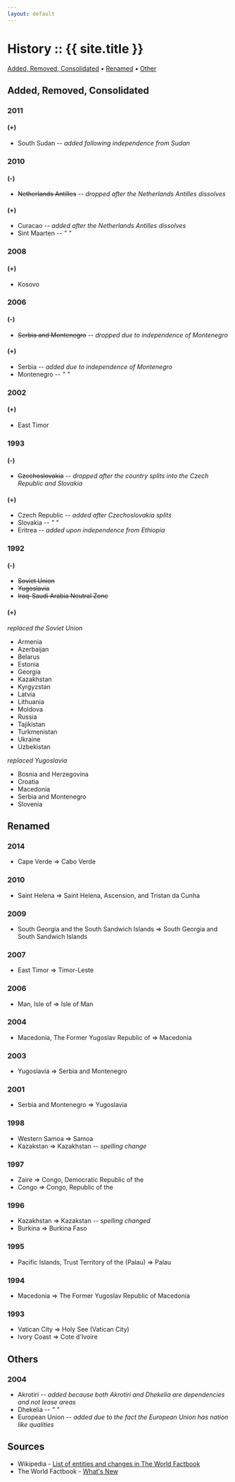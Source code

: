 ```yaml
---
layout: default
---
```


# History :: {{ site.title }}


[Added, Removed, Consolidated](#added-removed-consolidated)  • 
[Renamed](#renamed)  • 
[Other](#other)


## Added, Removed, Consolidated

### 2011

#### (+)

- South Sudan  -- _added following independence from Sudan_

### 2010

#### (-)

- ~~Netherlands Antilles~~  -- _dropped after the Netherlands Antilles dissolves_

#### (+)

- Curacao        -- _added after the Netherlands Antilles dissolves_
- Sint Maarten   -- _"  "_

### 2008

#### (+)

- Kosovo

### 2006

#### (-)

- ~~Serbia and Montenegro~~   -- _dropped due to independence of Montenegro_

#### (+)

- Serbia       -- _added due to independence of Montenegro_
- Montenegro   -- _"  "_

### 2002

#### (+)

- East Timor

### 1993

#### (-)

- ~~Czechoslovakia~~  -- _dropped after the country splits into the Czech Republic and Slovakia_

#### (+)

- Czech Republic -- _added after Czechoslovakia splits_
- Slovakia       -- _"  "_
- Eritrea        -- _added upon independence from Ethiopia_


### 1992

#### (-)

- ~~Soviet Union~~
- ~~Yugoslavia~~
- ~~Iraq-Saudi Arabia Neutral Zone~~

#### (+)

_replaced the Soviet Union_

- Armenia
- Azerbaijan
- Belarus
- Estonia
- Georgia
- Kazakhstan
- Kyrgyzstan
- Latvia
- Lithuania
- Moldova
- Russia
- Tajikistan
- Turkmenistan
- Ukraine
- Uzbekistan

_replaced Yugoslavia_

- Bosnia and Herzegovina
- Croatia
- Macedonia
- Serbia and Montenegro
- Slovenia




## Renamed

### 2014

- Cape Verde  =>  Cabo Verde

### 2010

- Saint Helena  =>  Saint Helena, Ascension, and Tristan da Cunha

### 2009

- South Georgia and the South Sandwich Islands  =>  South Georgia and South Sandwich Islands

### 2007

- East Timor  =>  Timor-Leste

### 2006

- Man, Isle of  =>  Isle of Man

### 2004

- Macedonia, The Former Yugoslav Republic of  =>  Macedonia

### 2003

- Yugoslavia  =>  Serbia and Montenegro

### 2001

- Serbia and Montenegro  =>  Yugoslavia

### 1998

- Western Samoa  => Samoa
- Kazakstan      => Kazakhstan   -- _spelling change_

### 1997

- Zaire  => Congo, Democratic Republic of the
- Congo  => Congo, Republic of the

### 1996

- Kazakhstan  =>  Kazakstan   -- _spelling changed_
- Burkina     =>  Burkina Faso

### 1995

- Pacific Islands, Trust Territory of the (Palau)  =>  Palau

### 1994

- Macedonia  =>  The Former Yugoslav Republic of Macedonia

### 1993

- Vatican City   =>  Holy See (Vatican City)
- Ivory Coast    =>  Cote d'Ivoire





## Others

### 2004

- Akrotiri       -- _added because both Akrotiri and Dhekelia are dependencies and not lease areas_
- Dhekelia       -- _"  "_
- European Union -- _added due to the fact the European Union has nation like qualities_




## Sources

- Wikipedia - [List of entities and changes in The World Factbook](https://en.wikipedia.org/wiki/List_of_entities_and_changes_in_The_World_Factbook)
- The World Factbook - [What's New](https://www.cia.gov/library/publications/the-world-factbook/docs/whatsnew.html)

